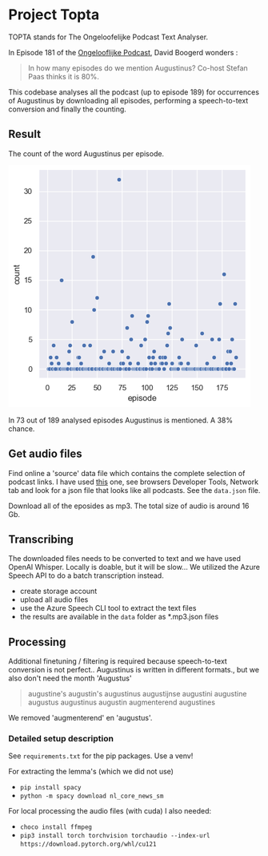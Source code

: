 # Project Topta 

TOPTA stands for The Ongeloofelijke Podcast Text Analyser. 

In Episode 181 of the [Ongelooflijke Podcast](https://www.eo.nl/podcasts/de-ongelooflijke-podcast), David Boogerd wonders : 

> In how many episodes do we mention Augustinus? Co-host Stefan Paas thinks it is 80%.

This codebase analyses all the podcast (up to episode 189) for occurrences of Augustinus by downloading all episodes, performing a speech-to-text conversion and finally the counting. 

## Result
The count of the word Augustinus per episode. 

![Number of Augustinus per episode](aug-raw.png)

In 73 out of 189 analysed episodes Augustinus is mentioned. 
A 38% chance. 


## Get audio files 
Find online a 'source' data file which contains the complete selection of podcast links. I have used [this](https://podcastluisteren.nl/pod/De-Ongelooflijke-Podcast) one, see browsers Developer Tools, Network tab and look for a json file that looks like all podcasts. See the `data.json` file. 

Download all of the eposides as mp3. The total size of audio is around 16 Gb.

## Transcribing
The downloaded files needs to be converted to text and we have used OpenAI Whisper.
Locally is doable, but it will be slow... We utilized the Azure Speech API to do a batch transcription instead.

- create storage account 
- upload all audio files
- use the Azure Speech CLI tool to extract the text files 
- the results are available in the `data` folder as *.mp3.json files 

## Processing 
Additional finetuning / filtering is required because speech-to-text conversion is not perfect..
Augustinus is written in different formats., but we also don't need the month 'Augustus' 

>augustine's augustin's augustinus augustijnse augustini augustine augustus augustinus augustin augmenterend augustines

We removed 'augmenterend' en 'augustus'.



### Detailed setup description 

See `requirements.txt` for the pip packages. Use a venv! 

For extracting the lemma's (which we did not use)
- `pip install spacy`
- `python -m spacy download nl_core_news_sm`

For local processing the audio files (with cuda) I also needed: 
- `choco install ffmpeg`
- `pip3 install torch torchvision torchaudio --index-url https://download.pytorch.org/whl/cu121`



